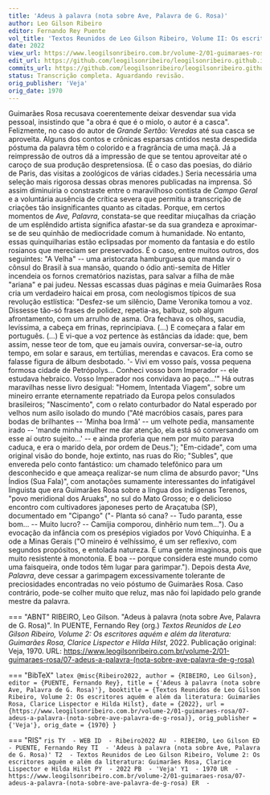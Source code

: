 ```yaml
---
title: 'Adeus à palavra (nota sobre Ave, Palavra de G. Rosa)'
author: Leo Gilson Ribeiro
editor: Fernando Rey Puente
vol_title: 'Textos Reunidos de Leo Gilson Ribeiro, Volume II: Os escritores aquém e além da literatura: Guimarães Rosa, Clarice Lispector e Hilda Hilst'
date: 2022
view_url: https://www.leogilsonribeiro.com.br/volume-2/01-guimaraes-rosa/07-adeus-a-palavra-(nota-sobre-ave-palavra-de-g-rosa)
edit_url: https://github.com/leogilsonribeiro/leogilsonribeiro.github.io/edit/main/docs/markdown/volume-2/01-guimaraes-rosa/07-adeus-a-palavra-(nota-sobre-ave-palavra-de-g-rosa).md
commits_url: https://github.com/leogilsonribeiro/leogilsonribeiro.github.io/commits/main/docs/markdown/volume-2/01-guimaraes-rosa/07-adeus-a-palavra-(nota-sobre-ave-palavra-de-g-rosa).md
status: Transcrição completa. Aguardando revisão.
orig_publisher: 'Veja'
orig_date: 1970
---
```


Guimarães Rosa recusava coerentemente deixar desvendar sua vida pessoal, insistindo que "a obra é que é o miolo, o autor é a casca". Felizmente, no caso do autor de *Grande Sertão: Veredas* até sua casca se aproveita. Alguns dos contos e crônicas esparsas cntidos nesta despedida póstuma da palavra têm o colorido e a fragrância de uma maçã. Já a reimpressão de outros dá a impressão de que se tentou aproveitar até o caroço de sua produção despretensiosa. (É o caso das poesias, do diário de Paris, das visitas a zoológicos de várias cidades.) Seria necessária uma seleção mais rigorosa dessas obras menores publicadas na imprensa. Só assim diminuiria o constraste entre o maravilhoso contista de *Campo Geral* e a voluntária ausência de crítica severa que permitiu a transcrição de criações tão insignificantes quanto as citadas. Porque, em certos momentos de *Ave, Palavra*, constata-se que reeditar miuçalhas da criação de um esplêndido artista significa afastar-se da sua grandeza e aproximar-se de seu quinhão de mediocridade comum à humanidade. No entanto, essas quinquilharias estão eclipsadas por momento da fantasia e do estilo rosianos que mereciam ser preservados. É o caso, entre muitos outros, dos seguintes: "A Velha" -- uma aristocrata hamburguesa que manda vir o cônsul do Brasil à sua mansão, quando o ódio anti-semita de Hitler incendeia os fornos crematórios nazistas, para salvar a filha de mãe "ariana" e pai judeu. Nessas escassas duas páginas e meia Guimarães Rosa cria um verdadeiro haicai em prosa, com neologismos típicos de sua revolução estlística: "Desfez-se um silêncio, Dame Veronika tomou a voz. Dissesse tão-só frases de polidez, repetia-as, balbuz, sob algum afrontamento, com um arrulho de asma. Ora fechava os olhos, sacudia, levíssima, a cabeça em frinas, reprincipiava. (\...) E começara a falar em português. (\...) E vi-que a voz pertence às estâncias da idade: que, bem assim, nesse teor de tom, que eu jamais ouvira, conversar-se-ia, outro tempo, em solar e saraus, em tertúlias, merendas e cavacos. Era como se falasse figura de álbum desbotado. '- Vivi em vosso país, vossa pequena formosa cidade de Petrópolys\... Conheci vosso bom Imperador -- ele estudava hebraico. Vosso Imperador nos convidava ao paço\...'" Há outras maravilhas nesse livro desigual: "Homem, Intentada Viagem", sobre um mineiro errante eternamente repatriado da Europa pelos consulados brasileiros; "Nascimento", com o relato conturbador do Natal esperado por velhos num asilo isolado do mundo ("Até macróbios casais, pares para bodas de brilhantes -- 'Minha boa Irmã' -- um velhote pedia, mansamente irado -- 'mande minha mulher me dar atenção, ela está só conversando om esse aí outro sujeito\...' -- e ainda proferia que nem por muito parava caduca, e era o marido dela, por ordem de Deus."); "Em-cidade", com uma original visão do bonde, hoje extinto, nas ruas do Rio; "Subles", que envereda pelo conto fantástico: um chamado telefônico para um desconhecido e que ameaça realizar-se num clima de absurdo pavor; "Uns Índios (Sua Fala)", com anotações sumamente interessantes do infatigável linguista que era Guimarães Rosa sobre a língua dos indígenas Terenos, "povo meridional dos Aruaks", no sul do Mato Grosso; e o delicioso encontro com cultivadores japoneses perto de Araçatuba (SP), documentado em "Cipango" ("- Planta só cana? -- Tudo paranta, esse bom\... -- Muito lucro? -- Camíjia comporou, dinhêrio num tem\..."). Ou a evocação da infância com os presépios vigiados por Vovó Chiquinha. E a ode a Minas Gerais ("O mineiro é velhíssimo, é um ser reflexivo, com segundos propósitos, e entolada natureza. É uma gente imaginosa, pois que muito resistente à monotonia. E boa -- porque considera este mundo como uma faisqueira, onde todos têm lugar para garimpar."). Depois desta *Ave, Palavra*, deve cessar a garimpagem excessivamente tolerante de preciosidades encontradas no veio póstumo de Guimarães Rosa. Caso contrário, pode-se colher muito que reluz, mas não foi lapidado pelo grande mestre da palavra.


=== "ABNT"
    RIBEIRO, Leo Gilson. "Adeus à palavra (nota sobre Ave, Palavra de G. Rosa)". In PUENTE, Fernando Rey (org.) <em>Textos Reunidos de Leo Gilson Ribeiro, Volume 2: Os escritores aquém e além da literatura: Guimarães Rosa, Clarice Lispector e Hilda Hilst</em>, 2022. Publicação original: Veja, 1970. URL: <a href="stable_url">https://www.leogilsonribeiro.com.br/volume-2/01-guimaraes-rosa/07-adeus-a-palavra-(nota-sobre-ave-palavra-de-g-rosa)</a>

=== "BibTeX"
    ```latex
    @misc{Ribeiro2022,
    author = {RIBEIRO, Leo Gilson},
    editor = {PUENTE, Fernando Rey},
    title = {'Adeus à palavra (nota sobre Ave, Palavra de G. Rosa)'},
    booktitle = {Textos Reunidos de Leo Gilson Ribeiro, Volume 2: Os escritores aquém e além da literatura: Guimarães Rosa, Clarice Lispector e Hilda Hilst},
    date = {2022},
    url = {https://www.leogilsonribeiro.com.br/volume-2/01-guimaraes-rosa/07-adeus-a-palavra-(nota-sobre-ave-palavra-de-g-rosa)},
    orig_publisher = {'Veja'},
    orig_date = {1970}
    }
    ```

=== "RIS"
    ```ris
    TY  - WEB
    ID  - Ribeiro2022
    AU  - RIBEIRO, Leo Gilson
    ED  - PUENTE, Fernando Rey
    TI  - 'Adeus à palavra (nota sobre Ave, Palavra de G. Rosa)'
    T2  - Textos Reunidos de Leo Gilson Ribeiro, Volume 2: Os escritores aquém e além da literatura: Guimarães Rosa, Clarice Lispector e Hilda Hilst
    PY  - 2022
    PB  - 'Veja'
    Y1  - 1970
    UR  - https://www.leogilsonribeiro.com.br/volume-2/01-guimaraes-rosa/07-adeus-a-palavra-(nota-sobre-ave-palavra-de-g-rosa)
    ER  - 
    ```
